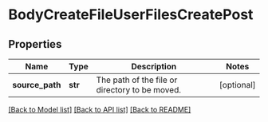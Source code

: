 # BodyCreateFileUserFilesCreatePost

## Properties
Name | Type | Description | Notes
------------ | ------------- | ------------- | -------------
**source_path** | **str** | The path of the file or directory to be moved. | [optional] 

[[Back to Model list]](../README.md#documentation-for-models) [[Back to API list]](../README.md#documentation-for-api-endpoints) [[Back to README]](../README.md)


